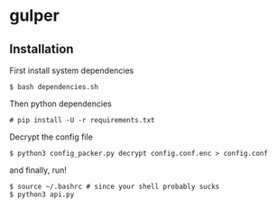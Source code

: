 # gulper

## Installation

First install system dependencies

```
$ bash dependencies.sh
```

Then python dependencies

```
# pip install -U -r requirements.txt
```

Decrypt the config file

```
$ python3 config_packer.py decrypt config.conf.enc > config.conf
```

and finally, run!

```
$ source ~/.bashrc # since your shell probably sucks
$ python3 api.py
```
